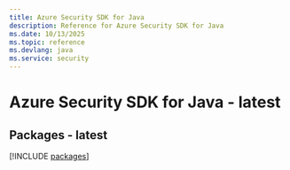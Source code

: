 ```yaml
---
title: Azure Security SDK for Java
description: Reference for Azure Security SDK for Java
ms.date: 10/13/2025
ms.topic: reference
ms.devlang: java
ms.service: security
---
```

# Azure Security SDK for Java - latest
## Packages - latest
[!INCLUDE [packages](security-index.md)]